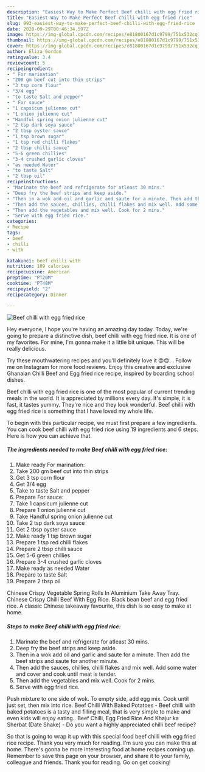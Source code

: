 ```yaml
---
description: "Easiest Way to Make Perfect Beef chilli with egg fried rice"
title: "Easiest Way to Make Perfect Beef chilli with egg fried rice"
slug: 993-easiest-way-to-make-perfect-beef-chilli-with-egg-fried-rice
date: 2020-09-29T00:46:34.597Z
image: https://img-global.cpcdn.com/recipes/e81800167d1c9799/751x532cq70/beef-chilli-with-egg-fried-rice-recipe-main-photo.jpg
thumbnail: https://img-global.cpcdn.com/recipes/e81800167d1c9799/751x532cq70/beef-chilli-with-egg-fried-rice-recipe-main-photo.jpg
cover: https://img-global.cpcdn.com/recipes/e81800167d1c9799/751x532cq70/beef-chilli-with-egg-fried-rice-recipe-main-photo.jpg
author: Eliza Gordon
ratingvalue: 3.4
reviewcount: 5
recipeingredient:
- " For marination"
- "200 gm beef cut into thin strips"
- "3 tsp corn flour"
- "3/4 egg"
- "to taste Salt and pepper"
- " For sauce"
- "1 capsicum julienne cut"
- "1 onion julienne cut"
- "Handful spring onion julienne cut"
- "2 tsp dark soya sauce"
- "2 tbsp oyster sauce"
- "1 tsp brown sugar"
- "1 tsp red chilli flakes"
- "2 tbsp chilli sauce"
- "5-6 green chillies"
- "3-4 crushed garlic cloves"
- "as needed Water"
- "to taste Salt"
- "2 tbsp oil"
recipeinstructions:
- "Marinate the beef and refrigerate for atleast 30 mins."
- "Deep fry the beef strips and keep aside."
- "Then in a wok add oil and garlic and saute for a minute. Then add the beef strips and saute for another minute."
- "Then add the sauces, chillies, chilli flakes and mix well. Add some water and cover and cook until meat is tender."
- "Then add the vegetables and mix well. Cook for 2 mins."
- "Serve with egg fried rice."
categories:
- Recipe
tags:
- beef
- chilli
- with

katakunci: beef chilli with 
nutrition: 109 calories
recipecuisine: American
preptime: "PT20M"
cooktime: "PT48M"
recipeyield: "2"
recipecategory: Dinner

---
```



![Beef chilli with egg fried rice](https://img-global.cpcdn.com/recipes/e81800167d1c9799/751x532cq70/beef-chilli-with-egg-fried-rice-recipe-main-photo.jpg)

Hey everyone, I hope you're having an amazing day today. Today, we're going to prepare a distinctive dish, beef chilli with egg fried rice. It is one of my favorites. For mine, I'm gonna make it a little bit unique. This will be really delicious.

Try these mouthwatering recipes and you&#39;ll definitely love it 😍😍. . Follow me on Instagram for more food reviews. Enjoy this creative and exclusive Ghanaian Chilli Beef and Egg fried rice recipe, inspired by boarding school dishes.

Beef chilli with egg fried rice is one of the most popular of current trending meals in the world. It is appreciated by millions every day. It's simple, it is fast, it tastes yummy. They're nice and they look wonderful. Beef chilli with egg fried rice is something that I have loved my whole life.


To begin with this particular recipe, we must first prepare a few ingredients. You can cook beef chilli with egg fried rice using 19 ingredients and 6 steps. Here is how you can achieve that.

<!--inarticleads1-->

##### The ingredients needed to make Beef chilli with egg fried rice:

1. Make ready  For marination:
1. Take 200 gm beef cut into thin strips
1. Get 3 tsp corn flour
1. Get 3/4 egg
1. Take to taste Salt and pepper
1. Prepare  For sauce:
1. Take 1 capsicum julienne cut
1. Prepare 1 onion julienne cut
1. Take Handful spring onion julienne cut
1. Take 2 tsp dark soya sauce
1. Get 2 tbsp oyster sauce
1. Make ready 1 tsp brown sugar
1. Prepare 1 tsp red chilli flakes
1. Prepare 2 tbsp chilli sauce
1. Get 5-6 green chillies
1. Prepare 3-4 crushed garlic cloves
1. Make ready as needed Water
1. Prepare to taste Salt
1. Prepare 2 tbsp oil


Chinese Crispy Vegetable Spring Rolls In Aluminium Take Away Tray. Chinese Crispy Chilli Beef With Egg Rice. Black bean beef and egg fried rice. A classic Chinese takeaway favourite, this dish is so easy to make at home. 

<!--inarticleads2-->

##### Steps to make Beef chilli with egg fried rice:

1. Marinate the beef and refrigerate for atleast 30 mins.
1. Deep fry the beef strips and keep aside.
1. Then in a wok add oil and garlic and saute for a minute. Then add the beef strips and saute for another minute.
1. Then add the sauces, chillies, chilli flakes and mix well. Add some water and cover and cook until meat is tender.
1. Then add the vegetables and mix well. Cook for 2 mins.
1. Serve with egg fried rice.


Push mixture to one side of wok. To empty side, add egg mix. Cook until just set, then mix into rice. Beef Chilli With Baked Potatoes - Beef chilli with baked potatoes is a tasty and filling meal, that is very simple to make and even kids will enjoy eating.. Beef Chilli, Egg Fried Rice And Khajur ka Sherbat (Date Shake) - Do you want a highly appreciated chilli beef recipe? 

So that is going to wrap it up with this special food beef chilli with egg fried rice recipe. Thank you very much for reading. I'm sure you can make this at home. There's gonna be more interesting food at home recipes coming up. Remember to save this page on your browser, and share it to your family, colleague and friends. Thank you for reading. Go on get cooking!
